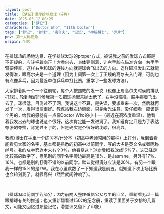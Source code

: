```yaml
---
layout: post
title: 【梦记】重学排球发球（碎片）
date: 2025-05-12 08:25
categories: ["梦记"]
characters: ["Doctor Who", "11th Doctor"]
tags: ["梦记", "排球", "高尔夫", "记忆", "神秘博士", "碎片"]
pov: 第一人称视角
origin: 个站
---
```


在排球场的场地边缘，在学排球发球的proper方式，被说我之前的发球方式都是不正规的，应该把球向正上方抛出去，身体要侧着，让右手腕心瞄准方向，右手手臂要伸直，这样右手和球的连线方向就是球会飞出去的方向。这样瞄准发出去就能发得准，跟高尔夫是一个道理（因为上周第一次上了正规的高尔夫入门课，可能也有点像乒乓，因为最近单位乒乓单打比赛，重学了一些发球方法）。

大家排着队一个一个往前轮，每个人按照教的发一次（也像上周高尔夫时候的排队打球）。轮到我的时候我第一次把球抛起来抛太低了，右手没瞄准，脱手擦着飞出去了，球很低，目测过不了网。我说这个不算，是失误，要求重来一次，然后就再发了一次，发得很高很好。教练站我右边侧面，只是余光注意，没仔细看，应该是个男的，给我的感觉有一点像Doctor Who的小十一（最近在高浓度重温）。他看着我发出去的球也说这个很好，这次肯定能一发进洞了。我知道肯定只是为了表达夸张的夸赞，肯定进不了的，但是确实是个很好的发球，很高兴。

教练/博士在手里一个练习本/计分本（初高中老师常用的那种）上打分，我倒着看能看见大家的名字，基本都是熟悉的初高中以前同学，写的大多是英文名或者昵称绰号。我的名字旁边本来有个8%，他看见这个球之后把我改成15%了。这已经是比较高的数字了，瞟见别的同学名字旁边最高是18%，是Jasmine，另外有17%、16%，也都是别的打得不错的以前同学。默认觉得满分应该是20%。有另一个跟我一样的15%的是YW。我在心里默数了一下知道我是前五，就知道下次上场比赛也会轮到我了，就很高兴（然后就闹钟响了）。

<br>

（排球和以前同学的部分：因为前两天整理微信公众号里的旧文，重新看见过一篇跟排球有关的推送；也又重新翻看过1502的纪念册，重读了里面关于女排的几篇文，可能又回忆过那些记忆，潜意识又留下了印象）
